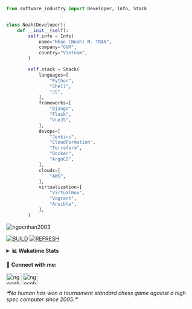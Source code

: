 ```python
from software_industry import Developer, Info, Stack


class Noah(Developer):
    def __init__(self):
        self.info = Info(
            name="Nhan (Noah) N. TRAN",
            company="GVM",
            country="Vietnam",
        )

        self.stack = Stack(
            languages=[
                "Python",
                "Shell",
                "JS",
            ],
            frameworks=[
                "Django",
                "Flask",
                "VueJS",
            ],
            devops=[
                "Jenkins",
                "CloudFormation",
                "Terraform",
                "Docker",
                "ArgoCD",
            ],
            clouds=[
                "AWS",
            ],
            virtualization=[
                "VirtualBox",
                "Vagrant",
                "Ansible",
            ],
        )
```
<img src="https://komarev.com/ghpvc/?username=ngocnhan2003&label=Profile%20views&color=0e75b6&style=flat" alt="ngocnhan2003" /> 

[![BUILD](https://github.com/ngocnhan2003/ngocnhan2003/actions/workflows/001_build.yml/badge.svg)](https://github.com/ngocnhan2003/ngocnhan2003/actions/workflows/001_build.yml)
[![REFRESH](https://github.com/ngocnhan2003/ngocnhan2003/actions/workflows/002_refresh.yml/badge.svg)](https://github.com/ngocnhan2003/ngocnhan2003/actions/workflows/002_refresh.yml)

<details> 
  <summary><b>📊 Wakatime Stats</b></summary>
  <br>
  
<!--START_SECTION:waka-->
![Code Time](http://img.shields.io/badge/Code%20Time-649%20hrs%2041%20mins-blue)

**I'm a Night 🦉** 

```text
🌞 Morning    44 commits     █████░░░░░░░░░░░░░░░░░░░░   19.56% 
🌆 Daytime    46 commits     █████░░░░░░░░░░░░░░░░░░░░   20.44% 
🌃 Evening    60 commits     ██████░░░░░░░░░░░░░░░░░░░   26.67% 
🌙 Night      75 commits     ████████░░░░░░░░░░░░░░░░░   33.33%

```
📅 **I'm Most Productive on Friday** 

```text
Monday       40 commits     ████░░░░░░░░░░░░░░░░░░░░░   17.78% 
Tuesday      28 commits     ███░░░░░░░░░░░░░░░░░░░░░░   12.44% 
Wednesday    24 commits     ██░░░░░░░░░░░░░░░░░░░░░░░   10.67% 
Thursday     47 commits     █████░░░░░░░░░░░░░░░░░░░░   20.89% 
Friday       62 commits     ███████░░░░░░░░░░░░░░░░░░   27.56% 
Saturday     9 commits      █░░░░░░░░░░░░░░░░░░░░░░░░   4.0% 
Sunday       15 commits     █░░░░░░░░░░░░░░░░░░░░░░░░   6.67%

```


📊 **This Week I Spent My Time On** 

```text
⌚︎ Time Zone: Asia/Ho_Chi_Minh

💬 Programming Languages: 
Go                       5 hrs 39 mins       █████████████████░░░░░░░░   69.94% 
JavaScript               38 mins             ██░░░░░░░░░░░░░░░░░░░░░░░   7.97% 
YAML                     28 mins             █░░░░░░░░░░░░░░░░░░░░░░░░   5.78% 
SQL                      21 mins             █░░░░░░░░░░░░░░░░░░░░░░░░   4.39% 
Other                    20 mins             █░░░░░░░░░░░░░░░░░░░░░░░░   4.25%

🔥 Editors: 
GoLand                   6 hrs 29 mins       ████████████████████░░░░░   80.19% 
VS Code                  1 hr 36 mins        █████░░░░░░░░░░░░░░░░░░░░   19.81%

💻 Operating System: 
Linux                    8 hrs 5 mins        █████████████████████████   100.0%

```

**I Mostly Code in Python** 

```text
Python                   14 repos            ███████████░░░░░░░░░░░░░░   43.75% 
JavaScript               6 repos             ████░░░░░░░░░░░░░░░░░░░░░   18.75% 
TypeScript               2 repos             █░░░░░░░░░░░░░░░░░░░░░░░░   6.25% 
Kotlin                   2 repos             █░░░░░░░░░░░░░░░░░░░░░░░░   6.25% 
Vue                      2 repos             █░░░░░░░░░░░░░░░░░░░░░░░░   6.25%

```



 Last Updated on 25/11/2022 06:28:34 UTC+7
<!--END_SECTION:waka-->
</details>

🔗 **Connect with me:**

<a href="https://linkedin.com/in/ngocnhan2003" target="blank"><img align="center" src="https://raw.githubusercontent.com/rahuldkjain/github-profile-readme-generator/master/src/images/icons/Social/linked-in-alt.svg" alt="ngocnhan2003" height="30" width="40" /></a>
<a href="https://instagram.com/ngocnhan2003" target="blank"><img align="center" src="https://raw.githubusercontent.com/rahuldkjain/github-profile-readme-generator/master/src/images/icons/Social/instagram.svg" alt="ngocnhan2003" height="30" width="40" /></a>


<!--STARTS_HERE_QUOTE_README-->
<i>❝No human has won a tournament standard chess game against a high spec computer since 2005.❞</i>
<!--ENDS_HERE_QUOTE_README-->
